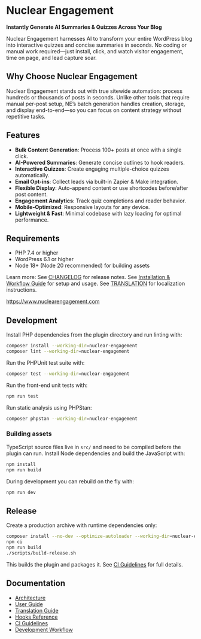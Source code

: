 # Nuclear Engagement
**Instantly Generate AI Summaries & Quizzes Across Your Blog**

Nuclear Engagement harnesses AI to transform your entire WordPress blog into interactive quizzes and concise summaries in seconds. No coding or manual work required—just install, click, and watch visitor engagement, time on page, and lead capture soar.

## Why Choose Nuclear Engagement
Nuclear Engagement stands out with true sitewide automation: process hundreds or thousands of posts in seconds. Unlike other tools that require manual per-post setup, NE’s batch generation handles creation, storage, and display end-to-end—so you can focus on content strategy without repetitive tasks.

## Features
- **Bulk Content Generation**: Process 100+ posts at once with a single click.
- **AI-Powered Summaries**: Generate concise outlines to hook readers.
- **Interactive Quizzes**: Create engaging multiple-choice quizzes automatically.
- **Email Opt-ins**: Collect leads via built-in Zapier & Make integration.
- **Flexible Display**: Auto-append content or use shortcodes before/after post content.
- **Engagement Analytics**: Track quiz completions and reader behavior.
- **Mobile-Optimized**: Responsive layouts for any device.
- **Lightweight & Fast**: Minimal codebase with lazy loading for optimal performance.

## Requirements

- PHP 7.4 or higher
- WordPress 6.1 or higher
- Node 18+ (Node 20 recommended) for building assets

Learn more:
See [CHANGELOG](docs/CHANGELOG.md) for release notes.
See [Installation & Workflow Guide](docs/USAGE.md) for setup and usage.
See [TRANSLATION](docs/TRANSLATION.md) for localization instructions.

https://www.nuclearengagement.com

## Development

Install PHP dependencies from the plugin directory and run linting with:

```bash
composer install --working-dir=nuclear-engagement
composer lint --working-dir=nuclear-engagement
```

Run the PHPUnit test suite with:

```bash
composer test --working-dir=nuclear-engagement
```

Run the front-end unit tests with:

```bash
npm run test
```

Run static analysis using PHPStan:

```bash
composer phpstan --working-dir=nuclear-engagement
```

### Building assets

TypeScript source files live in `src/` and need to be compiled before the plugin can run. Install Node dependencies and build the JavaScript with:

```bash
npm install
npm run build
```

During development you can rebuild on the fly with:

```bash
npm run dev
```

## Release

Create a production archive with runtime dependencies only:

```bash
composer install --no-dev --optimize-autoloader --working-dir=nuclear-engagement
npm ci
npm run build
./scripts/build-release.sh
```

This builds the plugin and packages it. See [CI Guidelines](docs/CI_GUIDELINES.md) for full details.

## Documentation

- [Architecture](docs/ARCHITECTURE.md)
- [User Guide](docs/USER_GUIDE.md)
- [Translation Guide](docs/TRANSLATION.md)
- [Hooks Reference](docs/hooks.md)
- [CI Guidelines](docs/CI_GUIDELINES.md)
- [Development Workflow](docs/DEV_WORKFLOW.md)

